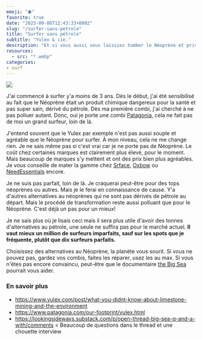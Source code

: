 ```yaml
---
emoji: "⛽"
favorite: true
date: "2023-09-06T12:43:33+0002"
slug: "/surfer-sans-petrole"
title: "Surfer sans pétrole"
subtitle: "Yulex & cie."
description: "Et si vous aussi vous laissiez tomber le Néoprène et privilégiez le Yulex?"
resources:
  - src: "*.webp"
categories:
- surf
---
```


![](cover)

J'ai commencé à surfer y'a moins de 3 ans. Dès le début, j'ai été sensibilisé au fait que le Néoprène était un produit chimique dangereux pour la santé et pas super sain, dérivé du pétrole. Dès ma première combi, j'ai cherché à ne pas polluer autant. Donc, oui je porte une combi [Patagonia](https://eu.patagonia.com), cela ne fait pas de moi un grand surfeur, loin de là.

J'entend souvent que le Yulex par exemple n'est pas aussi souple et agréable que le Néoprène pour surfer. À mon niveau, cela ne me change rien. Je ne sais même pas si c'est vrai car je ne porte pas de Néoprène. Le coût chez certaines marques est clairement plus élevé, pour le moment. Mais beaucoup de marques s'y mettent et ont des prix bien plus agréables. Je vous conseille de mater la gamme chez [Srface](https://srface.com/shop/mens-eco-wetsuit/?currency=EUR), [Oxbow](https://www.oxbowshop.com/fr/homme/surf-homme/combinaison-de-surf-homme?ecoresponsive=Yulex®) ou [NeedEssentials](https://needessentialseu.com/collections/yulex-wetsuits-1) encore.

Je ne suis pas parfait, loin de là. Je craquerai peut-être pour des tops néoprènes ou autres. Mais je le ferai en connaissance de cause. Y'a d'autres alternatives au néoprènes qui ne sont pas dérivés de pétrole au départ. Mais le procédé de transformation reste aussi polluant que pour le Néoprène. C'est déjà un pas pour un mieux!

Je ne sais plus où je lisais ceci mais il sera plus utile d'avoir des tonnes d'alternatives au pétrole, une seule ne suffira pas pour le marché actuel. **Il vaut mieux un million de surfeurs imparfaits, sauf sur les spots que je fréquente, plutôt que dix surfeurs parfaits.**

Choisissez des alternatives au Néoprène, la planète vous sourit. Si vous ne pouvez pas, gardez vos combis, faites les réparer, usez les au max. Si vous n'êtes pas encore convaincu, peut-être que le documentaire [the Big Sea](https://thebigsea.org/the-film/) pourrait vous aider.


### En savoir plus

- https://www.yulex.com/post/what-you-didnt-know-about-limestone-mining-and-the-environment
- https://www.patagonia.com/our-footprint/yulex.html
- https://lookingsideways.substack.com/p/open-thread-big-sea-q-and-a-with/comments < Beaucoup de questions dans le thread et une chouette interview
